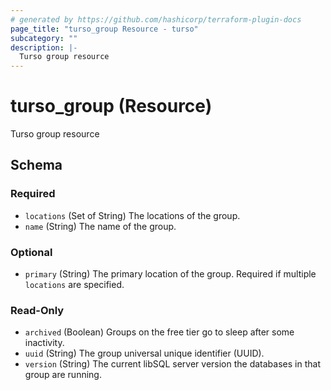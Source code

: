 ```yaml
---
# generated by https://github.com/hashicorp/terraform-plugin-docs
page_title: "turso_group Resource - turso"
subcategory: ""
description: |-
  Turso group resource
---
```


# turso_group (Resource)

Turso group resource



<!-- schema generated by tfplugindocs -->
## Schema

### Required

- `locations` (Set of String) The locations of the group.
- `name` (String) The name of the group.

### Optional

- `primary` (String) The primary location of the group. Required if multiple `locations` are specified.

### Read-Only

- `archived` (Boolean) Groups on the free tier go to sleep after some inactivity.
- `uuid` (String) The group universal unique identifier (UUID).
- `version` (String) The current libSQL server version the databases in that group are running.
